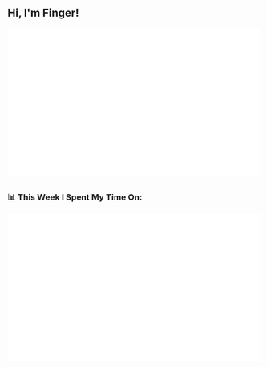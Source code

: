 <h2> Hi, I'm Finger!</h2>

<img align="right" src="https://raw.githubusercontent.com/spianmo/github-stats/master/generated/overview.svg#gh-light-mode-only">

<!-- <img align="right" height="160em" src="https://github-readme-stats-eight-theta.vercel.app/api/top-langs/?username=spianmo&layout=compact&langs_count=8&theme=algolia"/>	 -->
	
```go
package main

type Me struct {
	Name   string
	Job    string
	Code   string
	Skills string
}

func main() {
	me := &Me{
		Name:   "Finger",
		Job:    "Client-side Engineer",
		Code:   "Java and C++ and Others",
		Skills: "Android Security NLP ^o^",
	}
	_ = me
}
```


<h3>📊 This Week I Spent My Time On:</h3>
<img align='right' src="https://raw.githubusercontent.com/spianmo/github-stats/master/generated/languages.svg#gh-light-mode-only">

<!--START_SECTION:waka-->

```txt
Java                   8 hrs 18 mins   ███████▒░░░░░░░░░░░░░░░░░   29.71 %
Kotlin                 7 hrs 38 mins   ███████░░░░░░░░░░░░░░░░░░   27.35 %
Properties             2 hrs 14 mins   ██░░░░░░░░░░░░░░░░░░░░░░░   08.03 %
CMake                  2 hrs           █▓░░░░░░░░░░░░░░░░░░░░░░░   07.18 %
Groovy                 1 hr 38 mins    █▒░░░░░░░░░░░░░░░░░░░░░░░   05.86 %
```

<!--END_SECTION:waka-->
